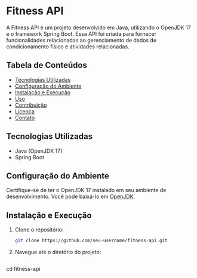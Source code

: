 # Fitness API

A Fitness API é um projeto desenvolvido em Java, utilizando o OpenJDK 17 e o framework Spring Boot. Essa API foi criada para fornecer funcionalidades relacionadas ao gerenciamento de dados de condicionamento físico e atividades relacionadas.

## Tabela de Conteúdos

- [Tecnologias Utilizadas](#tecnologias-utilizadas)
- [Configuração do Ambiente](#configuração-do-ambiente)
- [Instalação e Execução](#instalação-e-execução)
- [Uso](#uso)
- [Contribuição](#contribuição)
- [Licença](#licença)
- [Contato](#contato)

## Tecnologias Utilizadas

- Java (OpenJDK 17)
- Spring Boot

## Configuração do Ambiente

Certifique-se de ter o OpenJDK 17 instalado em seu ambiente de desenvolvimento. Você pode baixá-lo em [OpenJDK](https://openjdk.java.net/projects/jdk/17/).

## Instalação e Execução

1. Clone o repositório:

   ```bash
   git clone https://github.com/seu-username/fitness-api.git
   
2. Navegue até o diretório do projeto:

   ```bash
  cd fitness-api
